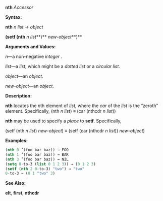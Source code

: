 **nth** *Accessor* 



**Syntax:** 



**nth** *n list → object* 



**(setf (nth** *n list***)** *new-object***)** 



**Arguments and Values:** 



*n*—a non-negative *integer* . 



*list*—a *list*, which might be a *dotted list* or a *circular list*. 



*object*—an *object*. 



*new-object*—an *object*. 



**Description:** 



**nth** locates the *n*th element of *list*, where the *car* of the *list* is the “zeroth” element. Specifically, (nth *n list*) *≡* (car (nthcdr *n list*)) 



**nth** may be used to specify a *place* to **setf**. Specifically, 



(setf (nth *n list*) *new-object*) *≡* (setf (car (nthcdr *n list*)) *new-object*) 



**Examples:**
```lisp
(nth 0 ’(foo bar baz)) → FOO 
(nth 1 ’(foo bar baz)) → BAR 
(nth 3 ’(foo bar baz)) → NIL 
(setq 0-to-3 (list 0 1 2 3)) → (0 1 2 3) 
(setf (nth 2 0-to-3) "two") → "two" 
0-to-3 → (0 1 "two" 3) 
```
**See Also:** 



**elt**, **first**, **nthcdr** 







 



 



